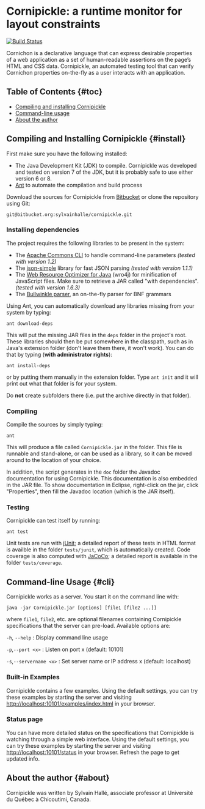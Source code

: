 Cornipickle: a runtime monitor for layout constraints
=====================================================

[![Build Status](https://semaphoreapp.com/api/v1/projects/3f990e53-7e43-4198-941f-db77aa637459/344315/badge.png)](https://semaphoreapp.com/sylvainhalle/cornipickle)

Cornichon is a declarative language that can express desirable properties of
a web application as a set of human-readable assertions on the page’s HTML
and CSS data. Cornipickle, an automated testing tool that can verify
Cornichon properties on-the-fly as a user interacts with an application.


Table of Contents                                                    {#toc}
-----------------

- [Compiling and installing Cornipickle](#install)
- [Command-line usage](#cli)
- [About the author](#about)

Compiling and Installing Cornipickle                             {#install}
------------------------------------

First make sure you have the following installed:

- The Java Development Kit (JDK) to compile. Cornipickle was developed and
  tested on version 7 of the JDK, but it is probably safe to use either
  version 6 or 8.
- [Ant](http://ant.apache.org) to automate the compilation and build process

Download the sources for Cornipickle from
[Bitbucket](http://bitbucket.org.com/sylvainhalle/cornipickle) or clone the
repository using Git:

    git@bitbucket.org:sylvainhalle/cornipickle.git

### Installing dependencies

The project requires the following libraries to be present in the system:

- The [Apache Commons CLI](http://commons.apache.org/proper/commons-cli/)
  to handle command-line parameters *(tested with version 1.2)*
- The [json-simple](https://code.google.com/p/json-simple/) library for
  fast JSON parsing *(tested with version 1.1.1)*
- The [Web Resource Optimizer for Java](https://code.google.com/p/wro4j/)
  (wro4j) for minification of JavaScript files. Make sure to retrieve a JAR
  called "with dependencies". *(tested with version 1.6.3)*
- The [Bullwinkle parser](https://github.com/sylvainhalle/Bullwinkle),
  an on-the-fly parser for BNF grammars

Using Ant, you can automatically download any libraries missing from your
system by typing:

    ant download-deps

This will put the missing JAR files in the `deps` folder in the project's
root. These libraries should then be put somewhere in the classpath, such as
in Java's extension folder (don't leave them there, it won't work). You can
do that by typing (**with administrator rights**):

    ant install-deps

or by putting them manually in the extension folder. Type `ant init` and it
will print out what that folder is for your system.

Do **not** create subfolders there (i.e. put the archive directly in that
folder).

### Compiling

Compile the sources by simply typing:

    ant

This will produce a file called `Cornipickle.jar` in the folder. This file
is runnable and stand-alone, or can be used as a library, so it can be moved
around to the location of your choice.

In addition, the script generates in the `doc` folder the Javadoc
documentation for using Cornipickle. This documentation is also embedded in
the JAR file. To show documentation in Eclipse, right-click on the jar,
click "Properties", then fill the Javadoc location (which is the JAR
itself).

### Testing

Cornipickle can test itself by running:

    ant test

Unit tests are run with [jUnit](http://junit.org); a detailed report of
these tests in HTML format is availble in the folder `tests/junit`, which
is automatically created. Code coverage is also computed with
[JaCoCo](http://www.eclemma.org/jacoco/); a detailed report is available
in the folder `tests/coverage`.

Command-line Usage                                                   {#cli}
------------------

Cornipickle works as a server. You start it on the command line with:

    java -jar Cornipickle.jar [options] [file1 [file2 ...]]

where `file1`, `file2`, etc. are optional filenames containing Cornipickle
specifications that the server can pre-load. Available options are:

`-h`, `--help`
:  Display command line usage

`-p`,`--port <x>` 
:  Listen on port x (default: 10101)

`-s`,`--servername <x>`
:  Set server name or IP address x (default: localhost)

### Built-in Examples

Cornipickle contains a few examples. Using the default settings, you can
try these examples by starting the server and visiting
[http://localhost:10101/examples/index.html](http://localhost:10101/examples/index.html)
in your browser.

### Status page

You can have more detailed status on the specifications that Cornipickle is
watching through a simple web interface. Using the default settings, you can
try these examples by starting the server and visiting
[http://localhost:10101/status](http://localhost:10101/status)
in your browser. Refresh the page to get updated info.


About the author                                                   {#about}
----------------

Cornipickle was written by Sylvain Hallé, associate professor at Université
du Québec à Chicoutimi, Canada.
